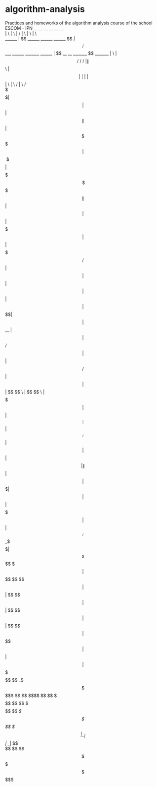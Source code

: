 # algorithm-analysis
Practices and homeworks of the algorithm analysis course of the school ESCOM - IPN
           __                                __    __      __                                            __                      __           
          |  \                              |  \  |  \    |  \                                          |  \                    |  \          
  ______  | $$  ______    ______    ______   \$$ _| $$_   | $$____          ______   _______    ______  | $$ __    __   _______  \$$  _______ 
 |      \ | $$ /      \  /      \  /      \ |  \|   $$ \  | $$    \        |      \ |       \  |      \ | $$|  \  |  \ /       \|  \ /       \
  \$$$$$$\| $$|  $$$$$$\|  $$$$$$\|  $$$$$$\| $$ \$$$$$$  | $$$$$$$\        \$$$$$$\| $$$$$$$\  \$$$$$$\| $$| $$  | $$|  $$$$$$$| $$|  $$$$$$$
 /      $$| $$| $$  | $$| $$  | $$| $$   \$$| $$  | $$ __ | $$  | $$       /      $$| $$  | $$ /      $$| $$| $$  | $$ \$$    \ | $$ \$$    \ 
|  $$$$$$$| $$| $$__| $$| $$__/ $$| $$      | $$  | $$|  \| $$  | $$      |  $$$$$$$| $$  | $$|  $$$$$$$| $$| $$__/ $$ _\$$$$$$\| $$ _\$$$$$$\
 \$$    $$| $$ \$$    $$ \$$    $$| $$      | $$   \$$  $$| $$  | $$       \$$    $$| $$  | $$ \$$    $$| $$ \$$    $$|       $$| $$|       $$
  \$$$$$$$ \$$ _\$$$$$$$  \$$$$$$  \$$       \$$    \$$$$  \$$   \$$        \$$$$$$$ \$$   \$$  \$$$$$$$ \$$ _\$$$$$$$ \$$$$$$$  \$$ \$$$$$$$ 
              |  \__| $$                                                                                    |  \__| $$                        
               \$$    $$                                                                                     \$$    $$                        
                \$$$$$$                                                                                       \$$$$$$                         

